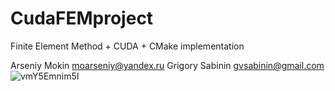 # CudaFEMproject
Finite Element Method + CUDA + CMake implementation

Arseniy Mokin moarseniy@yandex.ru
Grigory Sabinin gvsabinin@gmail.com
![vmY5Emnim5I](https://user-images.githubusercontent.com/44135971/144502755-0cba54a7-e0bf-4187-9dc5-5f43491439fd.jpg)
